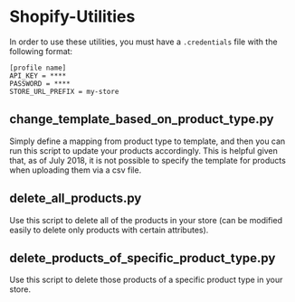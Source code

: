 # Shopify-Utilities

In order to use these utilities, you must have a `.credentials` file with the following format:

```
[profile name]
API_KEY = ****
PASSWORD = ****
STORE_URL_PREFIX = my-store
```

## change_template_based_on_product_type.py
Simply define a mapping from product type to template, and then you can run this script to update your products accordingly.  This is helpful given that, as of July 2018, it is not possible to specify the template for products when uploading them via a csv file.

## delete_all_products.py
Use this script to delete all of the products in your store (can be modified easily to delete only products with certain attributes).

## delete_products_of_specific_product_type.py
Use this script to delete those products of a specific product type in your store.
